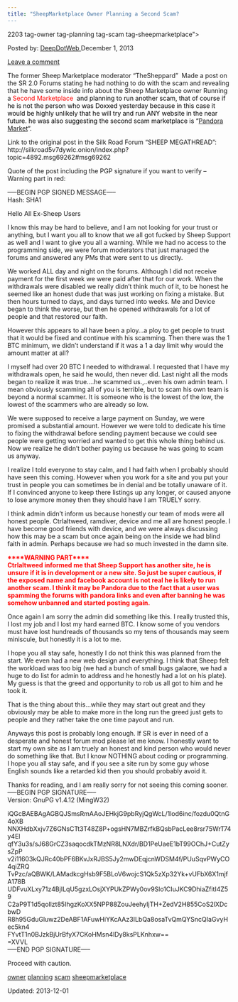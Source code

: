```yaml
---
title: "SheepMarketplace Owner Planning a Second Scam?
---
```

2203  tag-owner tag-planning tag-scam tag-sheepmarketplace">

<span>Posted by: <a href="https://www.deepdotweb.com/author/admin/" title="">DeepDotWeb </a></span>
<span>December 1, 2013</span>

<span><a href="https://www.deepdotweb.com/2013/12/01/sheepmarketplace-owner-planning-a-second-scam/#respond">Leave a comment</a></span>


<p>The former Sheep Marketplace moderator &#8220;TheSheppard&#8221;  Made a post on the SR 2.0 Forums stating he had nothing to do with the scam and revealing that he have some inside info about the Sheep Marketplace owner Running a <span style="color: #ff0000;">Second Marketplace  <span style="color: #000000;">and planning</span> <span style="color: #000000;">to run another scam, that of course if he is not the person who was Doxxed yesterday because in this case it would be highly unlikely that he will try and run ANY website in the near future. he was also suggesting the second scam marketplace is &#8220;<a href="http://www.deepdotweb.com/2013/10/28/updated-llist-of-hidden-marketplaces-tor-i2p/">Pandora Market</a>&#8220;.</span></span></p>
<p>Link to the original post in the Silk Road Forum &#8220;SHEEP MEGATHREAD&#8221;:  http://silkroad5v7dywlc.onion/index.php?topic=4892.msg69262#msg69262</p>
<p>Quote of the post including the PGP signature if you want to verify &#8211; Warning part in red:</p>
<p>&#8212;&#8211;BEGIN PGP SIGNED MESSAGE&#8212;&#8211;<br/>
    Hash: SHA1</p>
<p>Hello All Ex-Sheep Users</p>
<p>I know this may be hard to believe, and I am not looking for your trust or anything, but I want you all to know that we all got fucked by Sheep Support as well and I want to give you all a warning. While we had no access to the programming side, we were forum moderators that just managed the forums and answered any PMs that were sent to us directly.</p>
<p>We worked ALL day and night on the forums. Although I did not receive payment for the first week we were paid after that for our work. When the withdrawals were disabled we really didn&#8217;t think much of it, to be honest he seemed like an honest dude that was just working on fixing a mistake. But then hours turned to days, and days turned into weeks. Me and Device began to think the worse, but then he opened withdrawals for a lot of people and that restored our faith.</p>
<p>However this appears to all have been a ploy&#8230;a ploy to get people to trust that it would be fixed and continue with his scamming. Then there was the 1 BTC minimum, we didn&#8217;t understand if it was a 1 a day limit why would the amount matter at all?</p>
<p>I myself had over 20 BTC I needed to withdrawal. I requested that I have my withdrawals open, he said he would, then never did. Last night all the mods began to realize it was true&#8230;.he scammed us.,..even his own admin team. I mean obviously scamming all of you is terrible, but to scam his own team is beyond a normal scammer. It is someone who is the lowest of the low, the lowest of the scammers who are already so low.</p>
<p>We were supposed to receive a large payment on Sunday, we were promised a substantial amount. However we were told to dedicate his time to fixing the withdrawal before sending payment because we could see people were getting worried and wanted to get this whole thing behind us. Now we realize he didn&#8217;t bother paying us because he was going to scam us anyway.</p>
<p>I realize I told everyone to stay calm, and I had faith when I probably should have seen this coming. However when you work for a site and you put your trust in people you can sometimes be in denial and be totally unaware of it. If I convinced anyone to keep there listings up any longer, or caused anyone to lose anymore money then they should have I am TRUELY sorry.</p>
<p>I think admin didn&#8217;t inform us because honestly our team of mods were all honest people. Ctrlaltweed, ramdiver, device and me all are honest people. I have become good friends with device, and we were always discussing how this may be a scam but once again being on the inside we had blind faith in admin. Perhaps because we had so much invested in the damn site.</p>
<p><strong><span style="color: #ff0000;">****WARNING PART****</span></strong><br/>
<strong><span style="color: #ff0000;"> Ctrlaltweed informed me that Sheep Support has another site, he is unsure if it is in development or a new site. So just be super cautious, if the exposed name and facebook account is not real he is likely to run another scam. I think it may be Pandora due to the fact that a user was spamming the forums with pandora links and even after banning he was somehow unbanned and started posting again.</span></strong></p>
<p>Once again I am sorry the admin did something like this. I really trusted this, I lost my job and I lost my hard earned BTC. I know some of you vendors must have lost hundreads of thousands so my tens of thousands may seem miniscule, but honestly it is a lot to me.</p>
<p>I hope you all stay safe, honestly I do not think this was planned from the start. We even had a new web design and everything. I think that Sheep felt the workload was too big (we had a bunch of small bugs galaore, we had a huge to do list for admin to address and he honestly had a lot on his plate). My guess is that the greed and opportunity to rob us all got to him and he took it.</p>
<p>That is the thing about this&#8230;while they may start out great and they obviously may be able to make more in the long run the greed just gets to people and they rather take the one time payout and run.</p>
<p>Anyways this post is probably long enough. If SR is ever in need of a desperate and honest forum mod please let me know. I honestly want to start my own site as I am truely an honest and kind person who would never do something like that. But I know NOTHING about coding or programming. I hope you all stay safe, and if you see a site run by some guy whose English sounds like a retarded kid then you should probably avoid it.</p>
<p>Thanks for reading, and I am really sorry for not seeing this coming sooner.<br/>
    &#8212;&#8211;BEGIN PGP SIGNATURE&#8212;&#8211;<br/>
    Version: GnuPG v1.4.12 (MingW32)</p>
<p>iQGcBAEBAgAGBQJSmsRmAAoJEHkjG9pbRyjQgWcL/1lod6inc/fozdu0QtnG4oXB<br/>
    NNXHdbXxjv7Z6GNsCTt3T48Z8P+ogsHN7MBZrfkBQsbPacLee8rsr75WrT74y4El<br/>
    qfY3u3s/sJ68GrCZ3saqocdkTMzNR8LNXdr/BD1PeUaeE1bT99OChJ+CutZysZpP<br/>
    v2i11603kQJRc40bPF6BKvJxRJBS5Jy2mwDEqjcnWDSM4f/PUuSqvPWyCO4qiZRQ<br/>
    TvPzc/aQBWK/LAMadkcgHsb9F5BLoV6wojcS1Qk5zXp32Yk+vUFbX6X1mjfA178B<br/>
    UDFvuXLxy71z4BjILqU5gzxLOsjXYPUkZPWy0ov9Slo1CIuJKC9DhiaZfitI4Z59<br/>
    C2aP9T1d5qollzt85IhgzKoXX5NPP88ZouJeehyIjTH+ZedV2H855CoS2lXDcbwD<br/>
    R8h95GduGluwz2DeABF1AFuwHiYKcAAz3ILbQa8osaTvQmQYSncQIaGvyHec5kn4<br/>
    FYvtT1n0BJzkBjUrBfyX7CKoHMsn4lDy8ksPLKnhxw==<br/>
    =XVVL<br/>
    &#8212;&#8211;END PGP SIGNATURE&#8212;&#8211;</p>
<p>Proceed with caution.</p>
</div>
<a href="https://www.deepdotweb.com/tag/owner/" rel="tag">owner</a> <a href="https://www.deepdotweb.com/tag/planning/" rel="tag">planning</a> <a href="https://www.deepdotweb.com/tag/scam/" rel="tag">scam</a> <a href="https://www.deepdotweb.com/tag/sheepmarketplace/" rel="tag">sheepmarketplace</a>

Updated: 2013-12-01